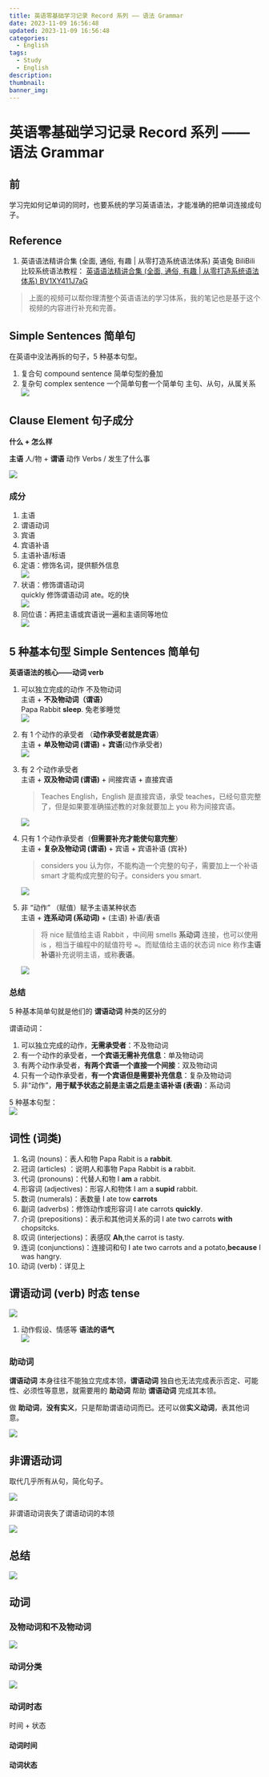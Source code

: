```yaml
---
title: 英语零基础学习记录 Record 系列 —— 语法 Grammar
date: 2023-11-09 16:56:48
updated: 2023-11-09 16:56:48
categories:
  - English
tags:
  - Study
  - English
description: 
thumbnail: 
banner_img:
---
```


# 英语零基础学习记录 Record 系列 —— 语法 Grammar

## 前

学习完如何记单词的同时，也要系统的学习英语语法，才能准确的把单词连接成句子。

## Reference

1. 英语语法精讲合集 (全面, 通俗, 有趣 | 从零打造系统语法体系) 英语兔 BiliBili 比较系统语法教程： [英语语法精讲合集 (全面, 通俗, 有趣 | 从零打造系统语法体系) BV1XY411J7aG](https://www.bilibili.com/video/BV1XY411J7aG)

> 上面的视频可以帮你理清整个英语语法的学习体系，我的笔记也是基于这个视频的内容进行补充和完善。

## Simple Sentences 简单句

在英语中没法再拆的句子，5 种基本句型。

1. 复合句 compound sentence 简单句型的叠加
2. 复杂句 complex sentence 一个简单句套一个简单句 主句、从句，从属关系  
	![](http://oss.whaleluo.top/blog/img/English-From-Zero-Tutorial-Grammar-12.png-picsmall)

## Clause Element 句子成分

**什么 + 怎么样** 

**主语** 人/物 + **谓语** 动作 Verbs / 发生了什么事

![](http://oss.whaleluo.top/blog/img/English-From-Zero-Tutorial-Grammar-subject-predicate-pic.png-picsmall)

### 成分

1. 主语
2. 谓语动词
3. 宾语
4. 宾语补语
5. 主语补语/标语
6. 定语：修饰名词，提供额外信息  
	![](http://oss.whaleluo.top/blog/img/English-From-Zero-Tutorial-Grammar-8.png-picsmall)
7. 状语：修饰谓语动词  
	quickly 修饰谓语动词 ate。吃的快  
	![](http://oss.whaleluo.top/blog/img/English-From-Zero-Tutorial-Grammar-9.png-picsmall)
8. 同位语：再把主语或宾语说一遍和主语同等地位  
	![](http://oss.whaleluo.top/blog/img/English-From-Zero-Tutorial-Grammar-10.png-picsmall)

## 5 种基本句型 Simple Sentences 简单句

**英语语法的核心——动词 verb**

1. 可以独立完成的动作 不及物动词  
	主语 + **不及物动词（谓语）**  
	Papa Rabbit **sleep**. 兔老爹睡觉  
	![](http://oss.whaleluo.top/blog/img/English-From-Zero-Tutorial-Grammar-1.png-picsmall)

2. 有 1 个动作的承受者 （**动作承受者就是宾语**）  
	主语 + **单及物动词 (谓语)** + **宾语**(动作承受者)  
	![](http://oss.whaleluo.top/blog/img/English-From-Zero-Tutorial-Grammar-2.png-picsmall)

3. 有 2 个动作承受者  
	主语 + **双及物动词 (谓语)** + 间接宾语 + 直接宾语  

	> Teaches English，English 是直接宾语，承受 teaches，已经句意完整了，但是如果要准确描述教的对象就要加上 you 称为间接宾语。

	![](http://oss.whaleluo.top/blog/img/English-From-Zero-Tutorial-Grammar-3.png-picsmall)

4. 只有 1 个动作承受者（**但需要补充才能使句意完整**）  
	主语 + **复杂及物动词 (谓语)** + 宾语 + 宾语补语 (宾补)  

	> considers you 认为你，不能构造一个完整的句子，需要加上一个补语 smart 才能构成完整的句子。considers you smart.

	![](http://oss.whaleluo.top/blog/img/English-From-Zero-Tutorial-Grammar-5.png-picsmall)

5. 非 “动作” （赋值）赋予主语某种状态  
	主语 + **连系动词 (系动词)** + (主语) 补语/表语

	> 将 nice 赋值给主语 Rabbit ，中间用 smells **系动词** 连接，也可以使用 is ，相当于编程中的赋值符号 `=`。而赋值给主语的状态词 nice 称作**主语补语**补充说明主语，或称**表语**。

	![](http://oss.whaleluo.top/blog/img/English-From-Zero-Tutorial-Grammar-6.png-picsmall)

### 总结

5 种基本简单句就是他们的 **谓语动词** 种类的区分的

谓语动词：

1. 可以独立完成的动作，**无需承受者**：不及物动词  
2. 有一个动作的承受者，**一个宾语无需补充信息**：单及物动词  
3. 有两个动作承受者，**有两个宾语一个直接一个间接**：双及物动词  
4. 只有一个动作承受者，**有一个宾语但是需要补充信息**：复杂及物动词  
5. 非“动作”，**用于赋予状态之前是主语之后是主语补语 (表语)**：系动词

5 种基本句型：  
![](http://oss.whaleluo.top/blog/img/English-From-Zero-Tutorial-Grammar-7.png-picsmall)

## 词性 (词类)

1. 名词 (nouns)：表人和物 Papa Rabit is a **rabbit**.
2. 冠词 (articles) ：说明人和事物 Papa Rabbit is **a** rabbit.
3. 代词 (pronouns)：代替人和物 I **am** a rabbit.
4. 形容词 (adjectives)：形容人和物体 I am a **supid** rabbit.
5. 数词 (numerals)：表数量 I ate tow **carrots**
6. 副词 (adverbs)：修饰动作或形容词 I ate carrots **quickly**.
7. 介词 (prepositions)：表示和其他词关系的词 I ate two carrots **with** chopsitcks.
8. 叹词 (interjections)：表感叹 **Ah**,the carrot is tasty.
9. 连词 (conjunctions)：连接词和句 I ate two carrots and a potato,**because** I was hangry.
10. 动词 (verb)：详见上

## 谓语动词 (verb) 时态 tense

![](http://oss.whaleluo.top/blog/img/English-From-Zero-Tutorial-Grammar-13.png-picsmall)

1. 动作假设、情感等 **语法的语气**  
	![](http://oss.whaleluo.top/blog/img/English-From-Zero-Tutorial-Grammar-15.png-picsmall)

### 助动词

**谓语动词** 本身往往不能独立完成本领，**谓语动词** 独自也无法完成表示否定、可能性、必须性等意思，就需要用的 **助动词** 帮助 **谓语动词** 完成其本领。

做 **助动词**，**没有实义**，只是帮助谓语动词而已。还可以做**实义动词**，表其他词意。

![](http://oss.whaleluo.top/blog/img/English-From-Zero-Tutorial-Grammar-16.png-picsmall)

## 非谓语动词

取代几乎所有从句，简化句子。

![](http://oss.whaleluo.top/blog/img/English-From-Zero-Tutorial-Grammar.png-picsmall)

非谓语动词丧失了谓语动词的本领

![](http://oss.whaleluo.top/blog/img/English-From-Zero-Tutorial-Grammar-17.png-picsmall)

## 总结

![](http://oss.whaleluo.top/blog/img/English-From-Zero-Tutorial-Grammar-18.png-picsmall)

## 动词

### 及物动词和不及物动词

![](http://oss.whaleluo.top/blog/img/English-From-Zero-Tutorial-Grammar-19.png-picsmall)

### 动词分类

![](http://oss.whaleluo.top/blog/img/English-From-Zero-Tutorial-Grammar-20.png-picsmall)

### 动词时态

时间 + 状态

#### 动词时间

#### 动词状态


